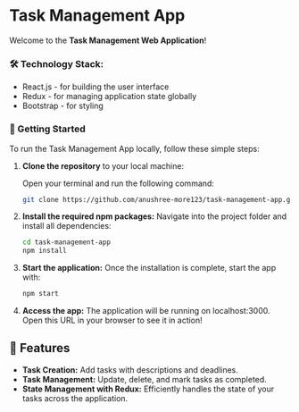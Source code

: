 # Task Management App

Welcome to the **Task Management Web Application**! 

### 🛠️ Technology Stack:

* React.js - for building the user interface
* Redux - for managing application state globally
* Bootstrap - for styling

### 🚀 Getting Started

To run the Task Management App locally, follow these simple steps:

1. **Clone the repository** to your local machine:

    Open your terminal and run the following command:

    ```bash
    git clone https://github.com/anushree-more123/task-management-app.git
    ```

2. **Install the required npm packages:** Navigate into the project folder and install all dependencies:

    ```bash
    cd task-management-app
    npm install
    ```

3. **Start the application:** Once the installation is complete, start the app with:

    ```bash
    npm start
    ```

4. **Access the app:** The application will be running on localhost:3000. Open this URL in your browser to see it in action! 

## 📄 Features

* **Task Creation:** Add tasks with descriptions and deadlines.
* **Task Management:** Update, delete, and mark tasks as completed.
* **State Management with Redux:** Efficiently handles the state of your tasks across the application.
